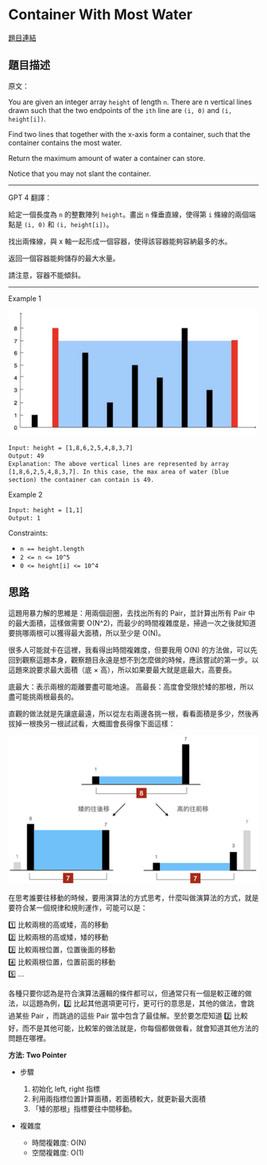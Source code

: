 # Container With Most Water
[題目連結](https://leetcode.com/problems/container-with-most-water/)

## 題目描述
原文：

You are given an integer array `height` of length `n`. There are n vertical lines drawn such that the two endpoints of the `ith` line are `(i, 0)` and `(i, height[i])`.

Find two lines that together with the x-axis form a container, such that the container contains the most water.

Return the maximum amount of water a container can store.

Notice that you may not slant the container.

----

GPT 4 翻譯：

給定一個長度為 `n` 的整數陣列 `height`。畫出 `n` 條垂直線，使得第 `i` 條線的兩個端點是 `(i, 0)` 和 `(i, height[i])`。

找出兩條線，與 x 軸一起形成一個容器，使得該容器能夠容納最多的水。

返回一個容器能夠儲存的最大水量。

請注意，容器不能傾斜。

----

Example 1

![Example 1](example1.png)

```
Input: height = [1,8,6,2,5,4,8,3,7]
Output: 49
Explanation: The above vertical lines are represented by array [1,8,6,2,5,4,8,3,7]. In this case, the max area of water (blue section) the container can contain is 49.
```

Example 2
```
Input: height = [1,1]
Output: 1
```

Constraints:

* `n == height.length`
* `2 <= n <= 10^5`
* `0 <= height[i] <= 10^4`

## 思路

這題用暴力解的思維是：用兩個迴圈，去找出所有的 Pair，並計算出所有 Pair 中的最大面積，這樣做需要 O(N^2)，而最少的時間複雜度是，掃過一次之後就知道要挑哪兩根可以獲得最大面積，所以至少是 O(N)。

很多人可能就卡在這裡，我看得出時間複雜度，但要我用 O(N) 的方法做，可以先回到觀察這題本身，觀察題目永遠是想不到怎麼做的時候，應該嘗試的第一步。以這題來說要求最大面積（底 × 高），所以如果要最大就是底最大，高要長。

底最大：表示兩根的距離要盡可能地遠。
高最長：高度會受限於矮的那根，所以盡可能挑兩根最長的。

直觀的做法就是先讓底最遠，所以從左右兩邊各挑一根，看看面積是多少，然後再拔掉一根換另一根試試看，大概圖會長得像下面這樣：

![Thought](thought.png)

在思考誰要往移動的時候，要用演算法的方式思考，什麼叫做演算法的方式，就是要符合某一個規律和規則運作，可能可以是：

1️⃣ 比較兩根的高或矮，高的移動  
2️⃣ 比較兩根的高或矮，矮的移動  
3️⃣ 比較兩根位置，位置後面的移動  
4️⃣ 比較兩根位置，位置前面的移動  
5️⃣ ...  

各種只要你認為是符合演算法邏輯的條件都可以，但通常只有一個是較正確的做法，以這題為例，2️⃣ 比起其他選項更可行，更可行的意思是，其他的做法，會跳過某些 Pair ，而跳過的這些 Pair 當中包含了最佳解。至於要怎麼知道 2️⃣ 比較好，而不是其他可能，比較笨的做法就是，你每個都做做看，就會知道其他方法的問題在哪裡。

**方法: Two Pointer**

* 步驟
    1. 初始化 left, right 指標
    2. 利用兩指標位置計算面積，若面積較大，就更新最大面積
    3. 「矮的那根」指標要往中間移動。

* 複雜度
    * 時間複雜度: O(N)
    * 空間複雜度: O(1)
